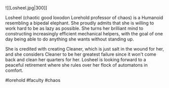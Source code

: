 ![[Losheel.jpg|300]]

Losheel (chaotic good loxodon Lorehold professor of chaos) is a Humanoid resembling a bipedal elephant. She proudly admits that she is willing to work hard to be as lazy as possible. She turns her brilliant mind to constructing increasingly efficient mechanical helpers, with the goal of one day being able to do anything she wants without standing up.

She is credited with creating Cleaner, which is just salt in the wound for her, and she considers Cleaner to be her greatest failure since it won't come back and clean her quarters for her. Losheel is looking forward to a peaceful retirement where she rules over her flock of automatons in comfort.

#lorehold
#faculty
#chaos